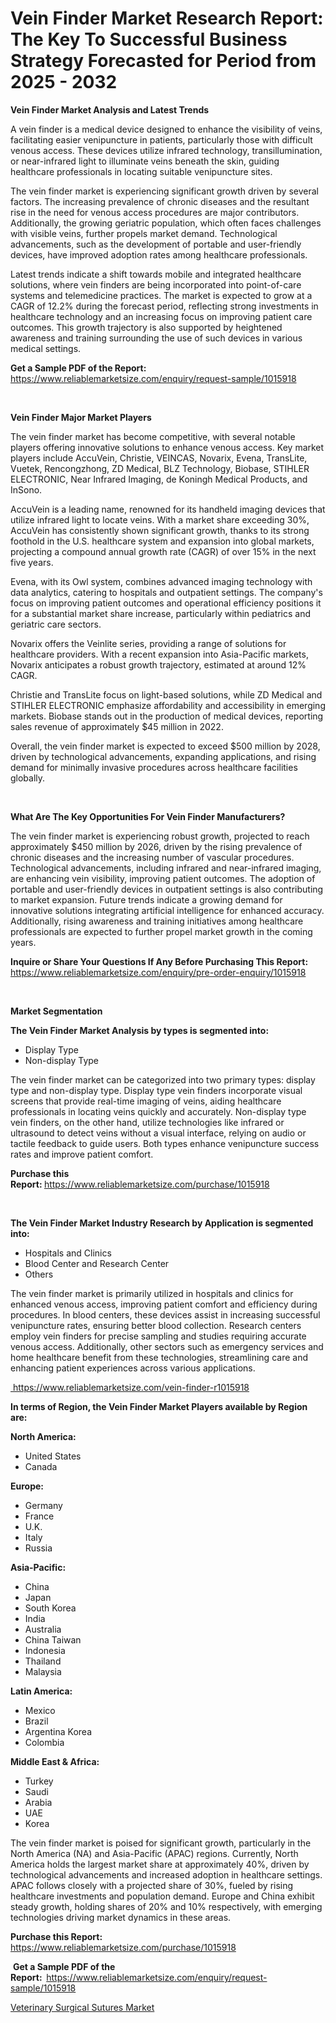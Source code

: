 <p><h1>Vein Finder Market Research Report: The Key To Successful Business Strategy Forecasted for Period from 2025 - 2032</h1></p><p><strong>Vein Finder Market Analysis and Latest Trends</strong></p>
<p><p>A vein finder is a medical device designed to enhance the visibility of veins, facilitating easier venipuncture in patients, particularly those with difficult venous access. These devices utilize infrared technology, transillumination, or near-infrared light to illuminate veins beneath the skin, guiding healthcare professionals in locating suitable venipuncture sites.</p><p>The vein finder market is experiencing significant growth driven by several factors. The increasing prevalence of chronic diseases and the resultant rise in the need for venous access procedures are major contributors. Additionally, the growing geriatric population, which often faces challenges with visible veins, further propels market demand. Technological advancements, such as the development of portable and user-friendly devices, have improved adoption rates among healthcare professionals.</p><p>Latest trends indicate a shift towards mobile and integrated healthcare solutions, where vein finders are being incorporated into point-of-care systems and telemedicine practices. The market is expected to grow at a CAGR of 12.2% during the forecast period, reflecting strong investments in healthcare technology and an increasing focus on improving patient care outcomes. This growth trajectory is also supported by heightened awareness and training surrounding the use of such devices in various medical settings.</p></p>
<p><strong>Get a Sample PDF of the Report:&nbsp;</strong> <a href="https://www.reliablemarketsize.com/enquiry/request-sample/1015918?utm_campaign=2773&utm_medium=2&utm_source=Github&utm_content=ia&utm_term=04032025&utm_id=vein-finder">https://www.reliablemarketsize.com/enquiry/request-sample/1015918</a></p>
<p>&nbsp;</p>
<p><strong>Vein Finder Major Market Players</strong></p>
<p><p>The vein finder market has become competitive, with several notable players offering innovative solutions to enhance venous access. Key market players include AccuVein, Christie, VEINCAS, Novarix, Evena, TransLite, Vuetek, Rencongzhong, ZD Medical, BLZ Technology, Biobase, STIHLER ELECTRONIC, Near Infrared Imaging, de Koningh Medical Products, and InSono.</p><p>AccuVein is a leading name, renowned for its handheld imaging devices that utilize infrared light to locate veins. With a market share exceeding 30%, AccuVein has consistently shown significant growth, thanks to its strong foothold in the U.S. healthcare system and expansion into global markets, projecting a compound annual growth rate (CAGR) of over 15% in the next five years.</p><p>Evena, with its Owl system, combines advanced imaging technology with data analytics, catering to hospitals and outpatient settings. The company's focus on improving patient outcomes and operational efficiency positions it for a substantial market share increase, particularly within pediatrics and geriatric care sectors.</p><p>Novarix offers the Veinlite series, providing a range of solutions for healthcare providers. With a recent expansion into Asia-Pacific markets, Novarix anticipates a robust growth trajectory, estimated at around 12% CAGR.</p><p>Christie and TransLite focus on light-based solutions, while ZD Medical and STIHLER ELECTRONIC emphasize affordability and accessibility in emerging markets. Biobase stands out in the production of medical devices, reporting sales revenue of approximately $45 million in 2022.</p><p>Overall, the vein finder market is expected to exceed $500 million by 2028, driven by technological advancements, expanding applications, and rising demand for minimally invasive procedures across healthcare facilities globally.</p></p>
<p>&nbsp;</p>
<p><strong>What Are The Key Opportunities For Vein Finder Manufacturers?</strong></p>
<p><p>The vein finder market is experiencing robust growth, projected to reach approximately $450 million by 2026, driven by the rising prevalence of chronic diseases and the increasing number of vascular procedures. Technological advancements, including infrared and near-infrared imaging, are enhancing vein visibility, improving patient outcomes. The adoption of portable and user-friendly devices in outpatient settings is also contributing to market expansion. Future trends indicate a growing demand for innovative solutions integrating artificial intelligence for enhanced accuracy. Additionally, rising awareness and training initiatives among healthcare professionals are expected to further propel market growth in the coming years.</p></p>
<p><strong>Inquire or Share Your Questions If Any Before Purchasing This Report:</strong> <a href="https://www.reliablemarketsize.com/enquiry/pre-order-enquiry/1015918?utm_campaign=2773&utm_medium=2&utm_source=Github&utm_content=ia&utm_term=04032025&utm_id=vein-finder">https://www.reliablemarketsize.com/enquiry/pre-order-enquiry/1015918</a></p>
<p>&nbsp;</p>
<p><strong>Market Segmentation</strong></p>
<p><strong>The Vein Finder Market Analysis by types is segmented into:</strong></p>
<p><ul><li>Display Type</li><li>Non-display Type</li></ul></p>
<p><p>The vein finder market can be categorized into two primary types: display type and non-display type. Display type vein finders incorporate visual screens that provide real-time imaging of veins, aiding healthcare professionals in locating veins quickly and accurately. Non-display type vein finders, on the other hand, utilize technologies like infrared or ultrasound to detect veins without a visual interface, relying on audio or tactile feedback to guide users. Both types enhance venipuncture success rates and improve patient comfort.</p></p>
<p><strong>Purchase this Report:&nbsp;</strong><a href="https://www.reliablemarketsize.com/purchase/1015918?utm_campaign=2773&utm_medium=2&utm_source=Github&utm_content=ia&utm_term=04032025&utm_id=vein-finder">https://www.reliablemarketsize.com/purchase/1015918</a></p>
<p>&nbsp;</p>
<p><strong>The Vein Finder Market Industry Research by Application is segmented into:</strong></p>
<p><ul><li>Hospitals and Clinics</li><li>Blood Center and Research Center</li><li>Others</li></ul></p>
<p><p>The vein finder market is primarily utilized in hospitals and clinics for enhanced venous access, improving patient comfort and efficiency during procedures. In blood centers, these devices assist in increasing successful venipuncture rates, ensuring better blood collection. Research centers employ vein finders for precise sampling and studies requiring accurate venous access. Additionally, other sectors such as emergency services and home healthcare benefit from these technologies, streamlining care and enhancing patient experiences across various applications.</p></p>
<p><a href="https://www.reliablemarketsize.com/vein-finder-r1015918?utm_campaign=2773&utm_medium=2&utm_source=Github&utm_content=ia&utm_term=04032025&utm_id=vein-finder">&nbsp;https://www.reliablemarketsize.com/vein-finder-r1015918</a></p>
<p><strong>In terms of Region, the Vein Finder Market Players available by Region are:</strong></p>
<p>
    <p> <strong> North America: </strong>
        <ul>
            <li>United States</li>
            <li>Canada</li>
        </ul>
        </p> 
    <p> <strong> Europe: </strong>
        <ul>
            <li>Germany</li>
            <li>France</li>
            <li>U.K.</li>
            <li>Italy</li>
            <li>Russia</li>
        </ul>
        </p> 
    <p> <strong> Asia-Pacific: </strong>
        <ul>
            <li>China</li>
            <li>Japan</li>
            <li>South Korea</li>
            <li>India</li>
            <li>Australia</li>
            <li>China Taiwan</li>
            <li>Indonesia</li>
            <li>Thailand</li>
            <li>Malaysia</li>
        </ul>
        </p> 
    <p> <strong> Latin America: </strong>
        <ul>
            <li>Mexico</li>
            <li>Brazil</li>
            <li>Argentina Korea</li>
            <li>Colombia</li>
        </ul>
        </p> 
    <p> <strong> Middle East & Africa: </strong>
        <ul>
            <li>Turkey</li>
            <li>Saudi</li>
            <li>Arabia</li>
            <li>UAE</li>
            <li>Korea</li>
        </ul>
    </p>
    </p>
<p><p>The vein finder market is poised for significant growth, particularly in the North America (NA) and Asia-Pacific (APAC) regions. Currently, North America holds the largest market share at approximately 40%, driven by technological advancements and increased adoption in healthcare settings. APAC follows closely with a projected share of 30%, fueled by rising healthcare investments and population demand. Europe and China exhibit steady growth, holding shares of 20% and 10% respectively, with emerging technologies driving market dynamics in these areas.</p></p>
<p><strong>Purchase this Report: </strong><a href="https://www.reliablemarketsize.com/purchase/1015918?utm_campaign=2773&utm_medium=2&utm_source=Github&utm_content=ia&utm_term=04032025&utm_id=vein-finder">https://www.reliablemarketsize.com/purchase/1015918</a></p>
<p>&nbsp;<strong>Get a Sample PDF of the Report:&nbsp;&nbsp;</strong><a href="https://www.reliablemarketsize.com/enquiry/request-sample/1015918?utm_campaign=2773&utm_medium=2&utm_source=Github&utm_content=ia&utm_term=04032025&utm_id=vein-finder">https://www.reliablemarketsize.com/enquiry/request-sample/1015918</a></p>
<p><strong></strong></p>
<p><p><a href="https://github.com/raffadongraffadong/Market-Research-Report-List-1/blob/main/veterinary-surgical-sutures-market.md?utm_campaign=2773&utm_medium=2&utm_source=Github&utm_content=ia&utm_term=04032025&utm_id=vein-finder">Veterinary Surgical Sutures Market</a></p></p>